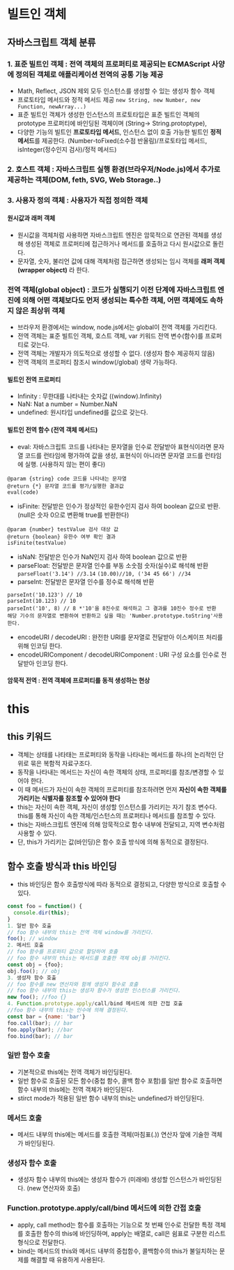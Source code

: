 # 빌트인 객체
## 자바스크립트 객체 분류
### 1. 표준 빌트인 객체 : 전역 객체의 프로퍼티로 제공되는 ECMAScript 사양에 정의된 객체로 애플리케이션 전역의 공통 기능 제공
- Math, Reflect, JSON 제외 모두 인스턴스를 생성할 수 있는 생성자 함수 객체
- 프로토타입 메서드와 정적 메서드 제공
`new String, new Number, new Function, newArray...)`
- 표준 빌트인 객체가 생성한 인스턴스의 프로토타입은 표준 빌트인 객체의 prototype 프로퍼티에 바인딩된 객체이며 (String-> String.protoptype), 
- 다양한 기능의 빌트인 **프로토타입 메서드**, 인스턴스 없이 호출 가능한 빌트인 **정적 메서드**를 제공한다. 
(Number-toFixed(소수점 반올림)/프로토타입 메서드, isInteger(정수인지 검사)/정적 메서드)
### 2. 호스트 객체 : 자바스크립트 실행 환경(브라우저/Node.js)에서 추가로 제공하는 객체(DOM, feth, SVG, Web Storage..)
### 3. 사용자 정의 객체 : 사용자가 직접 정의한 객체
#### 원시값과 래퍼 객체
- 원시값을 객체처럼 사용하면 자바스크립트 엔진은 암묵적으로 연관된 객체를 생성해 생성된 객체로 프로퍼티에 접근하거나 메서드를 호출하고 다시 원시값으로 돌린다.
- 문자열, 숫자, 불리언 값에 대해 객체처럼 접근하면 생성되는 임시 객체를 **래퍼 객체(wrapper object)** 라 한다.
### 전역 객체(global object) : 코드가 실행되기 이전 단계에 자바스크립트 엔진에 의해 어떤 객체보다도 먼저 생성되는 특수한 객체, 어떤 객체에도 속하지 않은 최상위 객체
- 브라우저 환경에서는 window, node.js에서는 global이 전역 객체를 가리킨다.
- 전역 객체는 표준 빌트인 객체, 호스트 객체, var 키워드 전역 변수(함수)를 프로퍼티로 갖는다.
- 전역 객체는 개발자가 의도적으로 생성할 수 없다. (생성자 함수 제공하지 않음)
- 전역 객체의 프로퍼티 참조시 window(/global) 생략 가능하다.
#### 빌트인 전역 프로퍼티 
- Infinity : 무한대를 나타내는 숫자값 ((window).Infinity)
- NaN: Nat a number = Number.NaN
- undefined: 원시타입 undefined를 값으로 갖는다.
#### 빌트인 전역 함수 (전역 객체 메서드)
- eval: 자바스크립트 코드를 나타내는 문자열을 인수로 전달받아 표현식이라면 문자열 코드를 런타임에 평가하여 값을 생성, 표현식이 아니라면 문자열 코드를 런타임에 실행. (사용하지 않는 편이 좋다)
```
@param {string} code 코드를 나타내는 문자열
@return {*} 문자열 코드를 평가/실행한 결과값
eval(code)
```
- isFinite: 전달받은 인수가 정상적인 유한수인지 검사 하여 boolean 값으로 반환. (null은 숫자 0으로 변환해 true를 반환한다)
```
@param {number} testValue 검사 대상 값
@return {boolean} 유한수 여부 확인 결과
isFinite(testValue)
```
- isNaN: 전달받은 인수가 NaN인지 검사 하여 boolean 값으로 반환
- parseFloat: 전달받은 문자열 인수를 부동 소숫점 숫자(실수)로 해석해 반환 `parseFloat('3.14') //3.14` `(10.00)//10, ('34 45 66') //34`
- parseInt: 전달받은 문자열 인수를 정수로 해석해 반환
```
parseInt('10.123') // 10
parseInt(10.123) // 10
parseInt('10', 8) // 8 *'10'을 8진수로 해석하고 그 결과를 10진수 정수로 반환
해당 기수의 문자열로 변환하여 반환하고 싶을 때는 'Number.prototype.toString'사용한다.
```
- encodeURI / decodeURI : 완전한 URI를 문자열로 전달받아 이스케이프 처리를 위해 인코딩 한다. 
- encodeURIComponent / decodeURIComponent : URI 구성 요소를 인수로 전달받아 인코딩 한다. 
#### 암묵적 전역 : 전역 객체에 프로퍼티를 동적 생성하는 현상

# this
## this 키워드
- 객체는 상태를 나타태는 프로퍼티와 동작을 나타내는 메서드를 하나의 논리적인 단위로 묶은 복함적 자료구조다. 
- 동작을 나타내는 메서드는 자신이 속한 객체의 상태, 프로퍼티를 참조/변경할 수 있어야 한다.
- 이 때 메서드가 자신이 속한 객체의 프로퍼티를 참조하려면 먼저 **자신이 속한 객체를 가리키는 식별자를 참조할 수 있어야 한다**
- this는 자신이 속한 객체, 자신이 생성할 인스턴스를 가리키는 자기 참조 변수다. this를 통해 자신이 속한 객체/인스턴스의 프로퍼티나 메서드를 참조할 수 있다.
- this는 자바스크립트 엔진에 의해 암묵적으로 함수 내부에 전달되고, 지역 변수처럼 사용할 수 있다. 
- 단, this가 가리키는 값(바인딩)은 함수 호출 방식에 의해 동적으로 결정된다.
## 함수 호출 방식과 this 바인딩
- this 바인딩은 함수 호출방식에 따라 동적으로 결정되고, 다양한 방식으로 호출할 수 있다.
```javascript
const foo = function() {
  console.dir(this);
}
1. 일반 함수 호출
// foo 함수 내부의 this는 전역 객체 window를 가리킨다.
foo(); // window
2. 메서드 호출
// foo 함수를 프로퍼티 값으로 할당하여 호출
// foo 함수 내부의 this는 메서드를 호출한 객체 obj를 가리킨다.
const obj = {foo};
obj.foo(); // obj
3. 생성자 함수 호출
// foo 함수를 new 연산자와 함께 생성자 함수로 호출
// foo 함수 내부의 this는 생성자 함수가 생성한 인스턴스를 가리킨다.
new foo(); //foo {}
4. Function.prototype.apply/call/bind 메서드에 의한 간접 호출
//foo 함수 내부의 this는 인수에 의해 결정된다.
const bar = {name: 'bar'}
foo.call(bar); // bar
foo.apply(bar); //bar
foo.bind(bar); // bar
```
### 일반 함수 호출
- 기본적으로 this에는 전역 객체가 바인딩된다.
- 일반 함수로 호출된 모든 함수(중첩 함수, 콜백 함수 포함)를 일반 함수로 호출하면 함수 내부의 this에는 전역 객체가 바인딩된다. 
- stirct mode가 적용된 일반 함수 내부의 this는 undefined가 바인딩된다.  
### 메서드 호출
- 메서드 내부의 this에는 메서드를 호출한 객체(마침표(.)) 연산자 앞에 기술한 객체가 바인딩된다.
### 생성자 함수 호출
- 생성자 함수 내부의 this에는 생성자 함수가 (미래에) 생성할 인스턴스가 바인딩된다. (new 연산자와 호출)
### Function.prototype.apply/call/bind 메서드에 의한 간접 호출
- apply, call method는 함수를 호출하는 기능으로 첫 번째 인수로 전달한 특정 객체를 호출한 함수의 this에 바인딩하며, apply는 배열로, call은 쉼표로 구분한 리스트 형식으로 전달한다.
- bind는 메서드의 this와 메서드 내부의 중첩함수, 콜백함수의 this가 불일치하는 문제를 해결할 때 유용하게 사용된다.
